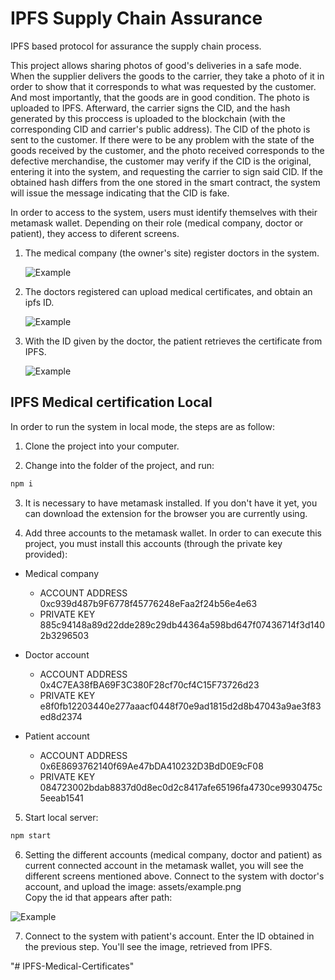 # IPFS Supply Chain Assurance

IPFS based protocol for assurance the supply chain process.

This project allows sharing photos of good's deliveries in a safe mode. When the supplier delivers the goods to the carrier, they take a photo of it in order to show that it corresponds to what was requested by the customer. And most importantly, that the goods are in good condition. The photo is uploaded to IPFS. Afterward, the carrier signs the CID, and the hash generated by this proccess is uploaded to the blockchain (with the corresponding CID and carrier's public address). 
The CID of the photo is sent to the customer.
If there were to be any problem with the state of the goods received by the customer, and the photo received corresponds to the defective merchandise, the customer may verify if the CID is the original, entering it into the system, and requesting the carrier to sign said CID. If the obtained hash differs from the one stored in the smart contract, the system will issue the message indicating that the CID is fake.

In order to access to the system, users must identify themselves with their metamask wallet. Depending on their role (medical company, doctor or patient), they access to diferent screens.

1. The medical company (the owner's site) register doctors in the system.
   
   ![Example](assets/company.png)

2. The doctors registered can upload medical certificates, and obtain an ipfs ID.

    ![Example](assets/doctor.png)

3. With the ID given by the doctor, the patient retrieves the certificate from IPFS.

    ![Example](assets/patient.png)



## IPFS Medical certification Local

In order to run the system in local mode, the steps are as follow:

1. Clone the project into your computer.

2. Change into the folder of the project, and run:
```bash
npm i
```
3. It is necessary to have metamask installed. If you don't have it yet, you can download the extension for the browser   you are currently using.

4. Add three accounts to the metamask wallet. In order to can execute this project, you must install this accounts (through the private key provided):
  
  * Medical company
     * ACCOUNT ADDRESS 0xc939d487b9F6778f45776248eFaa2f24b56e4e63
     * PRIVATE KEY 885c94148a89d22dde289c29db44364a598bd647f07436714f3d1402b3296503

  * Doctor account
     * ACCOUNT ADDRESS 0x4C7EA38fBA69F3C380F28cf70cf4C15F73726d23
     * PRIVATE KEY e8f0fb12203440e277aaacf0448f70e9ad1815d2d8b47043a9ae3f83ed8d2374

 * Patient account
     * ACCOUNT ADDRESS 0x6E8693762140f69Ae47bDA410232D3BdD0E9cF08
     * PRIVATE KEY 084723002bdab8837d0d8ec0d2c8417afe65196fa4730ce9930475c5eeab1541 


5.  Start local server:
```bash
npm start
```

6. Setting the different accounts (medical company, doctor and patient) as current connected account in the metamask wallet, you will see the different screens mentioned above.
Connect to the system with doctor's account, and upload the image: assets/example.png   
Copy the id that appears after path:

![Example](assets/doctor.png)

7. Connect to the system with patient's account. Enter the ID obtained in the previous step. You'll see the image, retrieved from IPFS.



"# IPFS-Medical-Certificates" 
